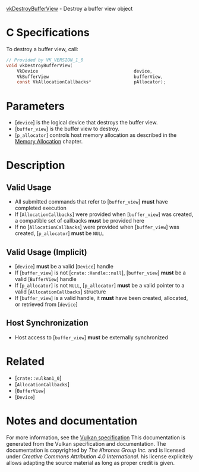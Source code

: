 [vkDestroyBufferView](https://www.khronos.org/registry/vulkan/specs/1.3-extensions/man/html/vkDestroyBufferView.html) - Destroy a buffer view object

# C Specifications
To destroy a buffer view, call:
```c
// Provided by VK_VERSION_1_0
void vkDestroyBufferView(
    VkDevice                                    device,
    VkBufferView                                bufferView,
    const VkAllocationCallbacks*                pAllocator);
```

# Parameters
- [`device`] is the logical device that destroys the buffer view.
- [`buffer_view`] is the buffer view to destroy.
- [`p_allocator`] controls host memory allocation as described in the [Memory Allocation](https://www.khronos.org/registry/vulkan/specs/1.3-extensions/html/vkspec.html#memory-allocation) chapter.

# Description
## Valid Usage
-    All submitted commands that refer to [`buffer_view`] **must**  have completed execution
-    If [`AllocationCallbacks`] were provided when [`buffer_view`] was created, a compatible set of callbacks  **must**  be provided here
-    If no [`AllocationCallbacks`] were provided when [`buffer_view`] was created, [`p_allocator`] **must**  be `NULL`

## Valid Usage (Implicit)
-  [`device`] **must**  be a valid [`Device`] handle
-    If [`buffer_view`] is not [`crate::Handle::null`], [`buffer_view`] **must**  be a valid [`BufferView`] handle
-    If [`p_allocator`] is not `NULL`, [`p_allocator`] **must**  be a valid pointer to a valid [`AllocationCallbacks`] structure
-    If [`buffer_view`] is a valid handle, it  **must**  have been created, allocated, or retrieved from [`device`]

## Host Synchronization
- Host access to [`buffer_view`] **must**  be externally synchronized

# Related
- [`crate::vulkan1_0`]
- [`AllocationCallbacks`]
- [`BufferView`]
- [`Device`]

# Notes and documentation
For more information, see the [Vulkan specification](https://www.khronos.org/registry/vulkan/specs/1.3-extensions/html/vkspec.html)
This documentation is generated from the Vulkan specification and documentation.
The documentation is copyrighted by *The Khronos Group Inc.* and is licensed under *Creative Commons Attribution 4.0 International*.
his license explicitely allows adapting the source material as long as proper credit is given.
        